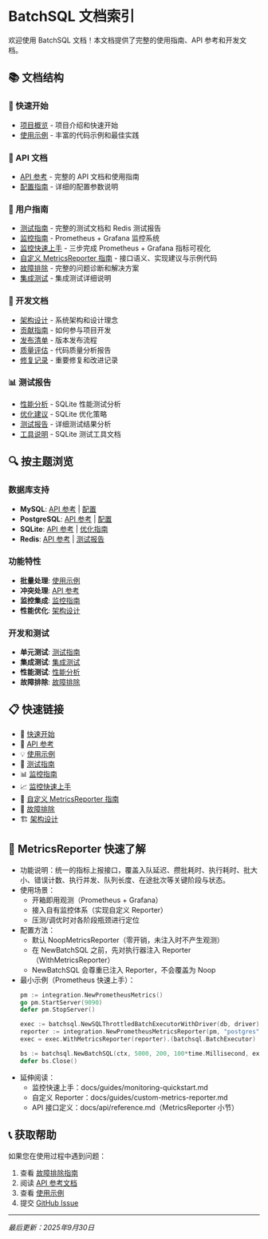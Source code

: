 # BatchSQL 文档索引

欢迎使用 BatchSQL 文档！本文档提供了完整的使用指南、API 参考和开发文档。

## 📚 文档结构

### 🚀 快速开始
- [项目概览](../README.md) - 项目介绍和快速开始
- [使用示例](guides/examples.md) - 丰富的代码示例和最佳实践

### 📖 API 文档
- [API 参考](api/reference.md) - 完整的 API 文档和使用指南
- [配置指南](api/configuration.md) - 详细的配置参数说明

### 📖 用户指南
- [测试指南](guides/testing.md) - 完整的测试文档和 Redis 测试报告
- [监控指南](guides/monitoring.md) - Prometheus + Grafana 监控系统
- [监控快速上手](guides/monitoring-quickstart.md) - 三步完成 Prometheus + Grafana 指标可视化
- [自定义 MetricsReporter 指南](guides/custom-metrics-reporter.md) - 接口语义、实现建议与示例代码
- [故障排除](guides/troubleshooting.md) - 完整的问题诊断和解决方案
- [集成测试](guides/integration-tests.md) - 集成测试详细说明

### 🔧 开发文档
- [架构设计](development/architecture.md) - 系统架构和设计理念
- [贡献指南](development/contributing.md) - 如何参与项目开发
- [发布清单](development/release.md) - 版本发布流程
- [质量评估](development/quality.md) - 代码质量分析报告
- [修复记录](development/changelog.md) - 重要修复和改进记录

### 📊 测试报告
- [性能分析](reports/PERFORMANCE_ANALYSIS.md) - SQLite 性能测试分析
- [优化建议](reports/SQLITE_OPTIMIZATION.md) - SQLite 优化策略
- [测试报告](reports/TEST_REPORT_ANALYSIS.md) - 详细测试结果分析
- [工具说明](reports/sqlite-tools.md) - SQLite 测试工具文档

## 🔍 按主题浏览

### 数据库支持
- **MySQL**: [API 参考](api/reference.md#mysql) | [配置](api/configuration.md#mysql)
- **PostgreSQL**: [API 参考](api/reference.md#postgresql) | [配置](api/configuration.md#postgresql)
- **SQLite**: [API 参考](api/reference.md#sqlite) | [优化指南](reports/SQLITE_OPTIMIZATION.md)
- **Redis**: [API 参考](api/reference.md#redis) | [测试报告](guides/testing.md#redis-测试)

### 功能特性
- **批量处理**: [使用示例](guides/examples.md#批量处理)
- **冲突处理**: [API 参考](api/reference.md#冲突处理策略)
- **监控集成**: [监控指南](guides/monitoring.md)
- **性能优化**: [架构设计](development/architecture.md#性能优化)

### 开发和测试
- **单元测试**: [测试指南](guides/testing.md#单元测试)
- **集成测试**: [集成测试](guides/integration-tests.md)
- **性能测试**: [性能分析](reports/PERFORMANCE_ANALYSIS.md)
- **故障排除**: [故障排除](guides/troubleshooting.md)

## 📋 快速链接

- 🚀 [快速开始](../README.md#🚀-快速开始)
- 📖 [API 参考](api/reference.md)
- 💡 [使用示例](guides/examples.md)
- 🧪 [测试指南](guides/testing.md)
- 📊 [监控指南](guides/monitoring.md)
- 📈 [监控快速上手](guides/monitoring-quickstart.md)
- 🧩 [自定义 MetricsReporter 指南](guides/custom-metrics-reporter.md)
- 🔧 [故障排除](guides/troubleshooting.md)
- 🏗️ [架构设计](development/architecture.md)

## 📡 MetricsReporter 快速了解

- 功能说明：统一的指标上报接口，覆盖入队延迟、攒批耗时、执行耗时、批大小、错误计数、执行并发、队列长度、在途批次等关键阶段与状态。
- 使用场景：
  - 开箱即用观测（Prometheus + Grafana）
  - 接入自有监控体系（实现自定义 Reporter）
  - 压测/调优时对各阶段瓶颈进行定位
- 配置方法：
  - 默认 NoopMetricsReporter（零开销，未注入时不产生观测）
  - 在 NewBatchSQL 之前，先对执行器注入 Reporter（WithMetricsReporter）
  - NewBatchSQL 会尊重已注入 Reporter，不会覆盖为 Noop
- 最小示例（Prometheus 快速上手）：
  ```go
  pm := integration.NewPrometheusMetrics()
  go pm.StartServer(9090)
  defer pm.StopServer()

  exec := batchsql.NewSQLThrottledBatchExecutorWithDriver(db, driver)
  reporter := integration.NewPrometheusMetricsReporter(pm, "postgres", "user_batch")
  exec = exec.WithMetricsReporter(reporter).(batchsql.BatchExecutor)

  bs := batchsql.NewBatchSQL(ctx, 5000, 200, 100*time.Millisecond, exec)
  defer bs.Close()
  ```
- 延伸阅读：
  - 监控快速上手：docs/guides/monitoring-quickstart.md
  - 自定义 Reporter：docs/guides/custom-metrics-reporter.md
  - API 接口定义：docs/api/reference.md（MetricsReporter 小节）

## 📞 获取帮助

如果您在使用过程中遇到问题：

1. 查看 [故障排除指南](guides/troubleshooting.md)
2. 阅读 [API 参考文档](api/reference.md)
3. 查看 [使用示例](guides/examples.md)
4. 提交 [GitHub Issue](https://github.com/rushairer/batchsql/issues)

---

*最后更新：2025年9月30日*
